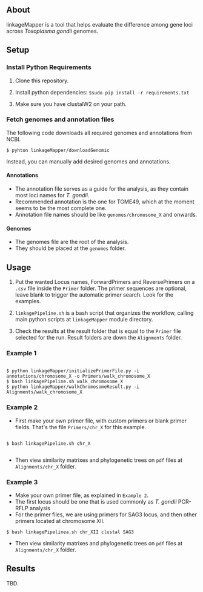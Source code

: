 ## About

linkageMapper is a tool that helps evaluate the difference among gene loci across *Toxoplasma gondii* genomes.

## Setup

### Install Python Requirements
1. Clone this repository.

2. Install python dependencies: `$sudo pip install -r requirements.txt`

3. Make sure you have clustalW2 on your path.

### Fetch genomes and annotation files

The following code downloads all required genomes and annotations from NCBI.
```
$ pyhton linkageMapper/downloadGenomic

```
Instead, you can manually add desired genomes and annotations.

#### Annotations

* The annotation file serves as a guide for the analysis, as they contain most loci names for *T. gondii*.
* Recommended annotation is the one for TGME49, which at the moment seems to be the most complete one.
* Annotation file names should be like `genomes/chromosome_X` and onwards.

#### Genomes

* The genomes file are the root of the analysis.
* They should be placed at the `genomes` folder.


## Usage

1. Put the wanted Locus names, ForwardPrimers and ReversePrimers on a `.csv` file inside the `Primer` folder. The primer sequences are optional, leave blank to trigger the automatic primer search. Look for the examples.

2. `linkagePipeline.sh` is a bash script that organizes the workflow, calling main python scripts at `linkageMapper` module directory.

3. Check the results at the result folder that is equal to the `Primer` file selected for the run. Result folders are down the `Alignments` folder.


### Example 1

```

$ python linkageMapper/initializePrimerFile.py -i annotations/chromosome_X -o Primers/walk_chromosome_X
$ bash linkagePipeline.sh walk_chromosome_X
$ python linkageMapper/walkChromosomeResult.py -i Alignments/walk_chromosome_X

```
### Example 2

* First make your own primer file, with custom primers or blank primer fields. That's the file `Primers/chr_X` for this example.

```

$ bash linkagePipeline.sh chr_X


```

* Then view similarity matrixes and phylogenetic trees on `pdf` files at `Alignments/chr_X` folder.

### Example 3

* Make your own primer file, as explained in `Example 2`.
* The first locus should be one that is used commonly as *T. gondii* PCR-RFLP analysis
* For the primer files, we are using primers for SAG3 locus, and then other primers located at chromosome XII.

```
$ bash linkagePipelinea.sh chr_XII clustal SAG3

```

* Then view similarity matrixes and phylogenetic trees on `pdf` files at `Alignments/chr_X` folder.

## Results

TBD.
